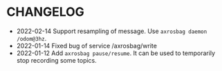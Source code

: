 # CHANGELOG

- 2022-02-14 Support resampling of message. Use `axrosbag daemon /odom@3hz`.
- 2022-01-14 Fixed bug of service /axrosbag/write
- 2022-01-12 Add `axrosbag pause/resume`. It can be used to temporarily stop recording some topics.
